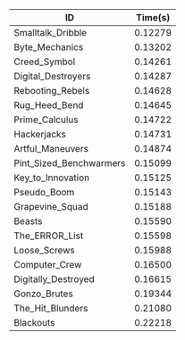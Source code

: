 |ID|Time(s)|
|-|-|
|Smalltalk_Dribble|0.12279|
|Byte_Mechanics|0.13202|
|Creed_Symbol|0.14261|
|Digital_Destroyers|0.14287|
|Rebooting_Rebels|0.14628|
|Rug_Heed_Bend|0.14645|
|Prime_Calculus|0.14722|
|Hackerjacks|0.14731|
|Artful_Maneuvers|0.14874|
|Pint_Sized_Benchwarmers|0.15099|
|Key_to_Innovation|0.15125|
|Pseudo_Boom|0.15143|
|Grapevine_Squad|0.15188|
|Beasts|0.15590|
|The_ERROR_List|0.15598|
|Loose_Screws|0.15988|
|Computer_Crew|0.16500|
|Digitally_Destroyed|0.16615|
|Gonzo_Brutes|0.19344|
|The_Hit_Blunders|0.21080|
|Blackouts|0.22218|
